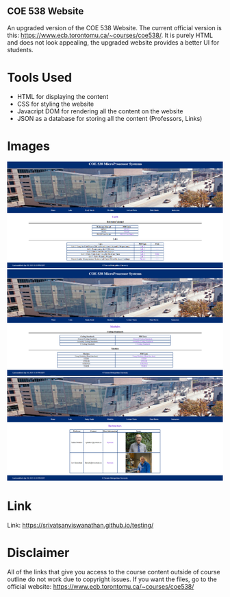 ## COE 538 Website

An upgraded version of the COE 538 Website. The current official version is this: https://www.ecb.torontomu.ca/~courses/coe538/. It is purely HTML and does not look appealing, the upgraded website provides a better UI for students.

# Tools Used

- HTML for displaying the content
- CSS for styling the website
- Javacript DOM for rendering all the content on the website
- JSON as a database for storing all the content (Professors, Links)

# Images

![picture](/1.PNG)
![picture](/2.PNG)
![picture](/3.PNG)

# Link

Link: https://srivatsanviswanathan.github.io/testing/

# Disclaimer

All of the links that give you access to the course content outside of course outline do not work due to copyright issues. If you want the files, go to the official website: https://www.ecb.torontomu.ca/~courses/coe538/
